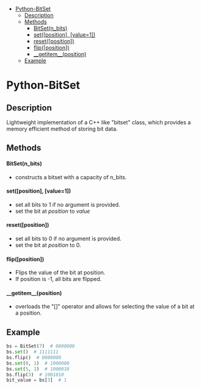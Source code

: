 
<!-- @import "[TOC]" {cmd="toc" depthFrom=1 depthTo=6 orderedList=false} -->

<!-- code_chunk_output -->

- [Python-BitSet](#python-bitset)
  - [Description](#description)
  - [Methods](#methods)
      - [BitSet(n_bits)](#bitsetn_bits)
      - [set([position], [value=1])](#setposition-value1)
      - [reset([position])](#resetposition)
      - [flip([position])](#flipposition)
      - [\_\_getitem\_\_(position)](#__getitem__position)
  - [Example](#example)

<!-- /code_chunk_output -->

# Python-BitSet

## Description
Lightweight implementation of a C++ like "bitset" class, which provides a
memory efficient method of storing bit data.

## Methods

#### BitSet(n_bits)
- constructs a bitset with a capacity of n_bits.

#### set([position], [value=1])
- set all bits to 1 if no argument is provided.
- set the bit at *position* to *value*

#### reset([position])
- set all bits to 0 if no argument is provided.
- set the bit at *position* to 0.

#### flip([position])
- Flips the value of the bit at position.
- If position is -1, all bits are flipped.

#### \_\_getitem\_\_(position)
- overloads the "[]" operator and allows for selecting the value of a bit at
a position.

## Example

```python
bs = BitSet(7)  # 0000000
bs.set()  # 1111111
bs.flip()  # 0000000
bs.set(0, 1)  # 1000000
bs.set(5, 1)  # 1000010
bs.flip(3)  # 1001010
bit_value = bs[3]  # 1
```